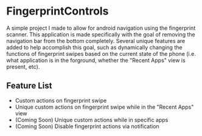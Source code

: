 # FingerprintControls
A simple project I made to allow for android navigation using the fingerprint scanner. This application is made specifically with the goal of removing the navigation bar from the bottom completely. Several unique features are added to help accomplish this goal, such as dynamically changing the functions of fingerprint swipes based on the current state of the phone (i.e. what application is in the forground, whether the "Recent Apps" view is present, etc).

## Feature List
- Custom actions on fingerprint swipe
- Unique custom actions on fingerprint swipe while in the "Recent Apps" view
- (Coming Soon) Unique custom actions while in specific apps
- (Coming Soon) Disable fingerprint actions via notification
